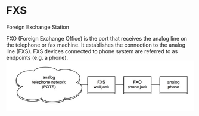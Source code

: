 # FXS


Foreign Exchange Station

FXO (Foreign Exchange Office) is the port that receives the analog line
on the telephone or fax machine. It establishes the connection to the
analog line (FXS). FXS devices connected to phone system are referred to
as endpoints (e.g. a phone).\
![](./images/15008210.png?width=483)